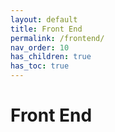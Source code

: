 ```yaml
---
layout: default
title: Front End
permalink: /frontend/
nav_order: 10
has_children: true
has_toc: true
---
```


# Front End


